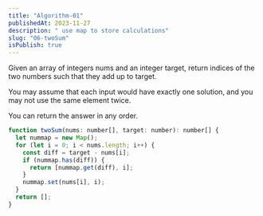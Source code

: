 ```yaml
---
title: "Algorithm-01"
publishedAt: 2023-11-27
description: " use map to store calculations"
slug: "06-twoSum"
isPublish: true
---
```


Given an array of integers nums and an integer target, return indices of the two numbers such that they add up to target.

You may assume that each input would have exactly one solution, and you may not use the same element twice.

You can return the answer in any order.

```js
function twoSum(nums: number[], target: number): number[] {
  let nummap = new Map();
  for (let i = 0; i < nums.length; i++) {
    const diff = target - nums[i];
    if (nummap.has(diff)) {
      return [nummap.get(diff), i];
    }
    nummap.set(nums[i], i);
  }
  return [];
}
```
